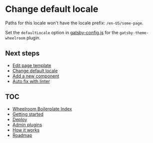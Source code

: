 # Change default locale

Paths for this locale won't have the locale prefix: `/en-US/some-page`.

Set the `defaultLocale` option in [gatsby-config.js](../../gatsby-config.js) for
the `gatsby-theme-wheelroom` plugin.

## Next steps

- [Edit page template](./page-template.md)
- [Change default locale](./default-locale.md)
- [Add a new component](./add-new-component.md)
- [Auto fix with linter](./linter.md)

## TOC

- [Wheelroom Boilerplate Index](../../README.md)
- [Getting started](../getting-started.md)
- [Deploy](../deploy-wheelroom-project.md)
- [Admin plugins](../admin-plugins.md)
- [How it works](../how-it-works.md)
- [Roadmap](../roadmap.md)
